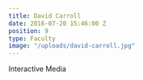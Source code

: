 ```yaml
---
title: David Carroll
date: 2016-07-20 15:46:00 Z
position: 9
type: Faculty
image: "/uploads/david-carroll.jpg"
---
```


Interactive Media

